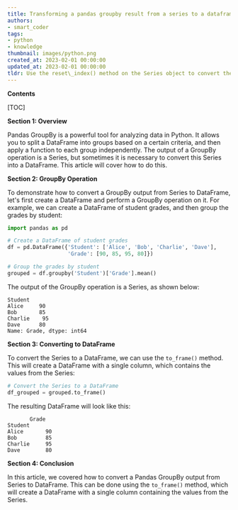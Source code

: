 ```yaml
---
title: Transforming a pandas groupby result from a series to a dataframe
authors:
- smart_coder
tags:
- python
- knowledge
thumbnail: images/python.png
created_at: 2023-02-01 00:00:00
updated_at: 2023-02-01 00:00:00
tldr: Use the reset\_index() method on the Series object to convert the GroupBy output from Series to DataFrame.
---
```


**Contents**

[TOC]

**Section 1: Overview**

Pandas GroupBy is a powerful tool for analyzing data in Python. It allows you to split a DataFrame into groups based on a certain criteria, and then apply a function to each group independently. The output of a GroupBy operation is a Series, but sometimes it is necessary to convert this Series into a DataFrame. This article will cover how to do this.

**Section 2: GroupBy Operation**

To demonstrate how to convert a GroupBy output from Series to DataFrame, let's first create a DataFrame and perform a GroupBy operation on it. For example, we can create a DataFrame of student grades, and then group the grades by student:

```python
import pandas as pd

# Create a DataFrame of student grades
df = pd.DataFrame({'Student': ['Alice', 'Bob', 'Charlie', 'Dave'], 
                   'Grade': [90, 85, 95, 80]})

# Group the grades by student
grouped = df.groupby('Student')['Grade'].mean()
```

The output of the GroupBy operation is a Series, as shown below:

```
Student
Alice     90
Bob       85
Charlie    95
Dave      80
Name: Grade, dtype: int64
```

**Section 3: Converting to DataFrame**

To convert the Series to a DataFrame, we can use the `to_frame()` method. This will create a DataFrame with a single column, which contains the values from the Series:

```python
# Convert the Series to a DataFrame
df_grouped = grouped.to_frame()
```

The resulting DataFrame will look like this:

```
       Grade
Student       
Alice       90
Bob         85
Charlie     95
Dave        80
```

**Section 4: Conclusion**

In this article, we covered how to convert a Pandas GroupBy output from Series to DataFrame. This can be done using the `to_frame()` method, which will create a DataFrame with a single column containing the values from the Series.
